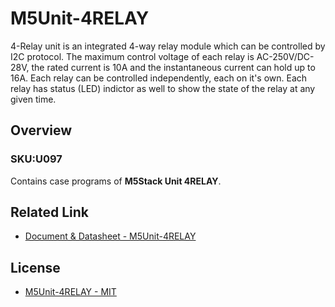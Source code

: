 # M5Unit-4RELAY

4-Relay unit is an integrated 4-way relay module which can be controlled by I2C protocol. The maximum control voltage of each relay is AC-250V/DC-28V, the rated current is 10A and the instantaneous current can hold up to 16A. Each relay can be controlled independently, each on it's own. Each relay has status (LED) indictor as well to show the state of the relay at any given time.

## Overview

### SKU:U097

Contains case programs of **M5Stack Unit 4RELAY**.

## Related Link

- [Document & Datasheet - M5Unit-4RELAY](https://docs.m5stack.com/en/unit/4relay)

## License

- [M5Unit-4RELAY - MIT](LICENSE)
